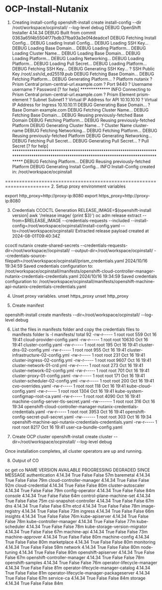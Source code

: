 # OCP-Install-Nutanix

1. Creating install-config
openshift-install create install-config --dir /root/workspace/ocpinstall/ --log-level debug
DEBUG OpenShift Installer 4.14.34
DEBUG Built from commit 0363a65f4b5504f77bdb37fba93a3e0f4deadce1
DEBUG Fetching Install Config...
DEBUG Loading Install Config...
DEBUG   Loading SSH Key...
DEBUG   Loading Base Domain...
DEBUG     Loading Platform...
DEBUG   Loading Cluster Name...
DEBUG     Loading Base Domain...
DEBUG     Loading Platform...
DEBUG   Loading Networking...
DEBUG     Loading Platform...
DEBUG   Loading Pull Secret...
DEBUG   Loading Platform...
DEBUG   Fetching SSH Key...
DEBUG   Generating SSH Key...
? SSH Public Key /root/.ssh/id_ed25519.pub
DEBUG   Fetching Base Domain...
DEBUG     Fetching Platform...
DEBUG     Generating Platform...
? Platform nutanix
? Prism Central prism-central-url.example.com
? Port 9440
? Username username
? Password [? for help] **************
INFO Connecting to Prism Central prism-central-url.example.com
? Prism Element prism-element
? Subnet Subnet1
? Virtual IP Address for API 10.10.10.10
? Virtual IP Address for Ingress 10.10.10.11
DEBUG   Generating Base Domain...
? Base Domain example.com
DEBUG   Fetching Cluster Name...
DEBUG     Fetching Base Domain...
DEBUG     Reusing previously-fetched Base Domain
DEBUG     Fetching Platform...
DEBUG     Reusing previously-fetched Platform
DEBUG   Generating Cluster Name...
? Cluster Name cluster-name
DEBUG   Fetching Networking...
DEBUG     Fetching Platform...
DEBUG     Reusing previously-fetched Platform
DEBUG   Generating Networking...
DEBUG   Fetching Pull Secret...
DEBUG   Generating Pull Secret...
? Pull Secret [? for help] *********************************************************************************************************************************************
DEBUG   Fetching Platform...
DEBUG   Reusing previously-fetched Platform
DEBUG Generating Install Config...
INFO Install-Config created in: /root/workspace/ocpinstall

======================================================================
2. Setup proxy environment variables

export http_proxy=http://proxy-ip:8080
export https_proxy=http://proxy-ip:8080

3. Credentials CCOCTL Generation
RELEASE_IMAGE=$(openshift-install version| awk '/release image/ {print $3}')
oc adm release extract --from=$RELEASE_IMAGE --credentials-requests --included --install-config=/root/workspace/ocpinstall/install-config.yaml --to=/root/workspace/ocpinstall/
Extracted release payload created at 2024-08-01T09:40:34Z

ccoctl nutanix create-shared-secrets --credentials-requests-dir=/root/workspace//ocpinstall/ --output-dir=/root/workspace/ocpinstall/ --credentials-source-filepath=/root/workspace/ocpinstall/prism_credentials.yaml
2024/10/16 19:34:59 Saved credentials configuration to: /root/workspace/ocpinstall/manifests/openshift-cloud-controller-manager-nutanix-credentials-credentials.yaml
2024/10/16 19:34:59 Saved credentials configuration to: /root/workspace/ocpinstall/manifests/openshift-machine-api-nutanix-credentials-credentials.yaml

4. Unset proxy variables.
unset https_proxy
unset http_proxy

5. Create manifest

openshift-install create manifests --dir=/root/workspace/ocpinstall/ --log-level debug

6. List the files in manifests folder and copy the credentials files to manifests folder
ls -l manifests/
total 92
-rw-r----- 1 root root   559 Oct 16 19:41 cloud-provider-config.yaml
-rw-r----- 1 root root 10630 Oct 16 19:41 cluster-config.yaml
-rw-r----- 1 root root   195 Oct 16 19:41 cluster-dns-02-config.yml
-rw-r----- 1 root root   955 Oct 16 19:41 cluster-infrastructure-02-config.yml
-rw-r----- 1 root root   231 Oct 16 19:41 cluster-ingress-02-config.yml
-rw-r----- 1 root root  9607 Oct 16 19:41 cluster-network-01-crd.yml
-rw-r----- 1 root root   273 Oct 16 19:41 cluster-network-02-config.yml
-rw-r----- 1 root root   701 Oct 16 19:41 cluster-proxy-01-config.yaml
-rw-r----- 1 root root   171 Oct 16 19:41 cluster-scheduler-02-config.yml
-rw-r----- 1 root root   200 Oct 16 19:41 cvo-overrides.yaml
-rw-r----- 1 root root   118 Oct 16 19:41 kube-cloud-config.yaml
-rw-r----- 1 root root  1304 Oct 16 19:41 kube-system-configmap-root-ca.yaml
-rw-r----- 1 root root  4090 Oct 16 19:41 machine-config-server-tls-secret.yaml
-rw------- 1 root root   316 Oct 16 19:34 openshift-cloud-controller-manager-nutanix-credentials-credentials.yaml
-rw-r----- 1 root root  3953 Oct 16 19:41 openshift-config-secret-pull-secret.yaml
-rw------- 1 root root   303 Oct 16 19:34 openshift-machine-api-nutanix-credentials-credentials.yaml
-rw-r----- 1 root root  8217 Oct 16 19:41 user-ca-bundle-config.yaml


7. Create OCP cluster
openshift-install create cluster --dir=/root/workspace/ocpinstall/ --log-level debug

Once installation completes, all cluster operators are up and running.

8. Output of CO

oc get co
NAME                                       VERSION   AVAILABLE   PROGRESSING   DEGRADED   SINCE   MESSAGE
authentication                             4.14.34   True        False         False      57m
baremetal                                  4.14.34   True        False         False      79m
cloud-controller-manager                   4.14.34   True        False         False      92m
cloud-credential                           4.14.34   True        False         False      80m
cluster-autoscaler                         4.14.34   True        False         False      79m
config-operator                            4.14.34   True        False         False      84m
console                                    4.14.34   True        False         False      64m
control-plane-machine-set                  4.14.34   True        False         False      75m
csi-snapshot-controller                    4.14.34   True        False         False      67m
dns                                        4.14.34   True        False         False      67m
etcd                                       4.14.34   True        False         False      78m
image-registry                             4.14.34   True        False         False      73m
ingress                                    4.14.34   True        False         False      66m
insights                                   4.14.34   True        False         False      76m
kube-apiserver                             4.14.34   True        False         False      78m
kube-controller-manager                    4.14.34   True        False         False      77m
kube-scheduler                             4.14.34   True        False         False      78m
kube-storage-version-migrator              4.14.34   True        False         False      67m
machine-api                                4.14.34   True        False         False      73m
machine-approver                           4.14.34   True        False         False      80m
machine-config                             4.14.34   True        False         False      80m
marketplace                                4.14.34   True        False         False      80m
monitoring                                 4.14.34   True        False         False      59m
network                                    4.14.34   True        False         False      80m
node-tuning                                4.14.34   True        False         False      80m
openshift-apiserver                        4.14.34   True        False         False      67m
openshift-controller-manager               4.14.34   True        False         False      78m
openshift-samples                          4.14.34   True        False         False      76m
operator-lifecycle-manager                 4.14.34   True        False         False      81m
operator-lifecycle-manager-catalog         4.14.34   True        False         False      81m
operator-lifecycle-manager-packageserver   4.14.34   True        False         False      67m
service-ca                                 4.14.34   True        False         False      84m
storage                                    4.14.34   True        False         False      84m
